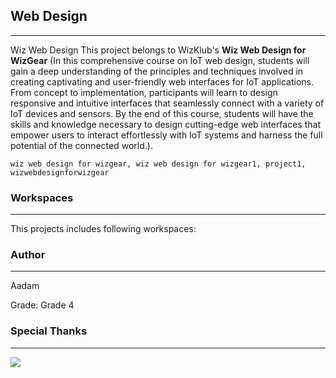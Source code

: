 
## Web Design
-----
Wiz Web Design
This project belongs to WizKlub's **Wiz Web Design for WizGear** (In this comprehensive course on IoT web design, students will gain a deep understanding of the principles and techniques involved in creating captivating and user-friendly web interfaces for IoT applications. From concept to implementation, participants will learn to design responsive and intuitive interfaces that seamlessly connect with a variety of IoT devices and sensors. By the end of this course, students will have the skills and knowledge necessary to design cutting-edge web interfaces that empower users to interact effortlessly with IoT systems and harness the full potential of the connected world.).
```
wiz web design for wizgear, wiz web design for wizgear1, project1, wizwebdesignforwizgear
```


### Workspaces
-----
This projects includes following workspaces:



### Author
-----
Aadam 

Grade: Grade 4

### Special Thanks

-----

![](https://assets.wizklub.com/images/logo.png)

